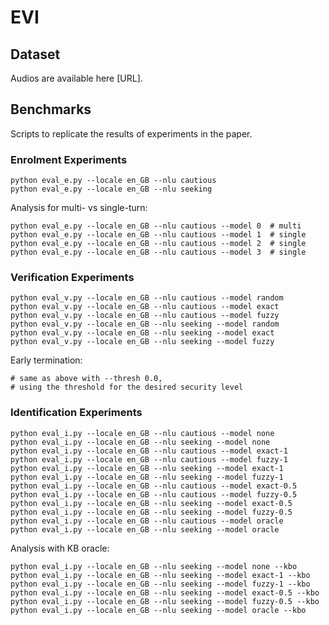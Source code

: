 # EVI

## Dataset

Audios are available here [URL].

## Benchmarks

Scripts to replicate the results of experiments in the paper.

### Enrolment Experiments

```#bash
python eval_e.py --locale en_GB --nlu cautious
python eval_e.py --locale en_GB --nlu seeking
```

Analysis for multi- vs single-turn:
```#bash
python eval_e.py --locale en_GB --nlu cautious --model 0  # multi
python eval_e.py --locale en_GB --nlu cautious --model 1  # single
python eval_e.py --locale en_GB --nlu cautious --model 2  # single
python eval_e.py --locale en_GB --nlu cautious --model 3  # single
```

### Verification Experiments

```#bash
python eval_v.py --locale en_GB --nlu cautious --model random
python eval_v.py --locale en_GB --nlu cautious --model exact
python eval_v.py --locale en_GB --nlu cautious --model fuzzy
python eval_v.py --locale en_GB --nlu seeking --model random
python eval_v.py --locale en_GB --nlu seeking --model exact
python eval_v.py --locale en_GB --nlu seeking --model fuzzy
```

Early termination:
```
# same as above with --thresh 0.0,
# using the threshold for the desired security level 
```

### Identification Experiments

```#bash
python eval_i.py --locale en_GB --nlu cautious --model none
python eval_i.py --locale en_GB --nlu seeking --model none
python eval_i.py --locale en_GB --nlu cautious --model exact-1
python eval_i.py --locale en_GB --nlu cautious --model fuzzy-1
python eval_i.py --locale en_GB --nlu seeking --model exact-1
python eval_i.py --locale en_GB --nlu seeking --model fuzzy-1
python eval_i.py --locale en_GB --nlu cautious --model exact-0.5
python eval_i.py --locale en_GB --nlu cautious --model fuzzy-0.5
python eval_i.py --locale en_GB --nlu seeking --model exact-0.5
python eval_i.py --locale en_GB --nlu seeking --model fuzzy-0.5
python eval_i.py --locale en_GB --nlu cautious --model oracle
python eval_i.py --locale en_GB --nlu seeking --model oracle
```

Analysis with KB oracle:
```#bash
python eval_i.py --locale en_GB --nlu seeking --model none --kbo
python eval_i.py --locale en_GB --nlu seeking --model exact-1 --kbo
python eval_i.py --locale en_GB --nlu seeking --model fuzzy-1 --kbo
python eval_i.py --locale en_GB --nlu seeking --model exact-0.5 --kbo
python eval_i.py --locale en_GB --nlu seeking --model fuzzy-0.5 --kbo
python eval_i.py --locale en_GB --nlu seeking --model oracle --kbo
```
